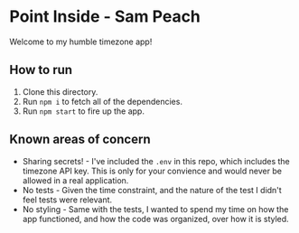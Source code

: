 # Point Inside - Sam Peach

Welcome to my humble timezone app!

## How to run

1. Clone this directory.
2. Run `npm i` to fetch all of the dependencies.
3. Run `npm start` to fire up the app.

## Known areas of concern

- Sharing secrets! - I've included the `.env` in this repo, which includes the timezone API key. This is only for your convience and would never be allowed in a real application.
- No tests - Given the time constraint, and the nature of the test I didn't feel tests were relevant.
- No styling - Same with the tests, I wanted to spend my time on how the app functioned, and how the code was organized, over how it is styled.
